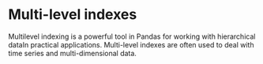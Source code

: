 # Multi-level indexes
Multilevel indexing is a powerful tool in Pandas for working with hierarchical dataIn practical applications. Multi-level indexes are often used to deal with time series and multi-dimensional data.
